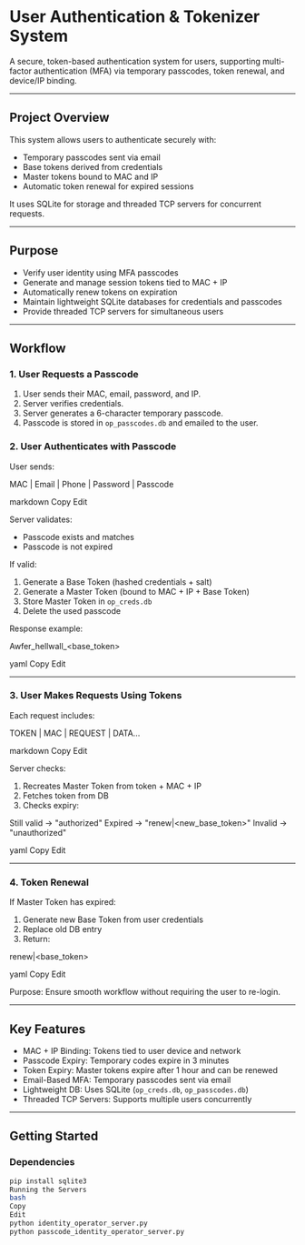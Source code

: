 # User Authentication & Tokenizer System

A secure, token-based authentication system for users, supporting multi-factor authentication (MFA) via temporary passcodes, token renewal, and device/IP binding.

---

## Project Overview

This system allows users to authenticate securely with:

- Temporary passcodes sent via email  
- Base tokens derived from credentials  
- Master tokens bound to MAC and IP  
- Automatic token renewal for expired sessions  

It uses SQLite for storage and threaded TCP servers for concurrent requests.

---

## Purpose

- Verify user identity using MFA passcodes  
- Generate and manage session tokens tied to MAC + IP  
- Automatically renew tokens on expiration  
- Maintain lightweight SQLite databases for credentials and passcodes  
- Provide threaded TCP servers for simultaneous users  

---

## Workflow

### 1. User Requests a Passcode

1. User sends their MAC, email, password, and IP.  
2. Server verifies credentials.  
3. Server generates a 6-character temporary passcode.  
4. Passcode is stored in `op_passcodes.db` and emailed to the user.  

### 2. User Authenticates with Passcode

User sends:

MAC | Email | Phone | Password | Passcode

markdown
Copy
Edit

Server validates:

- Passcode exists and matches  
- Passcode is not expired  

If valid:

1. Generate a Base Token (hashed credentials + salt)  
2. Generate a Master Token (bound to MAC + IP + Base Token)  
3. Store Master Token in `op_creds.db`  
4. Delete the used passcode  

Response example:

Awfer_hellwall_<base_token>

yaml
Copy
Edit

---

### 3. User Makes Requests Using Tokens

Each request includes:

TOKEN | MAC | REQUEST | DATA...

markdown
Copy
Edit

Server checks:

1. Recreates Master Token from token + MAC + IP  
2. Fetches token from DB  
3. Checks expiry:

Still valid → "authorized"
Expired → "renew|<new_base_token>"
Invalid → "unauthorized"

yaml
Copy
Edit

---

### 4. Token Renewal

If Master Token has expired:

1. Generate new Base Token from user credentials  
2. Replace old DB entry  
3. Return:

renew|<base_token>

yaml
Copy
Edit

Purpose: Ensure smooth workflow without requiring the user to re-login.

---

## Key Features

- MAC + IP Binding: Tokens tied to user device and network  
- Passcode Expiry: Temporary codes expire in 3 minutes  
- Token Expiry: Master tokens expire after 1 hour and can be renewed  
- Email-Based MFA: Temporary passcodes sent via email  
- Lightweight DB: Uses SQLite (`op_creds.db`, `op_passcodes.db`)  
- Threaded TCP Servers: Supports multiple users concurrently

---

## Getting Started

### Dependencies

```bash
pip install sqlite3
Running the Servers
bash
Copy
Edit
python identity_operator_server.py
python passcode_identity_operator_server.py

